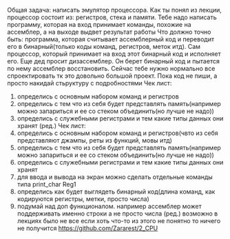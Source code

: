 Общая задача: написать эмулятор процессора.
Как ты понял из лекции, процессор состоит из: регистров, стека и памяти. Тебе надо написать программу, которая на вход принимает команды, похожие на ассемблер, а на выходе выдвет результат работы
Что должно точно быть: программа, которая считывает ассемблерный код и переводит его в бинарный(только коды команд, регистров, меток итд). Сам процессор, который принимает на вход этот бинарный код и исполняет его. Еще дед просит дизассемблер. Он берет бинарный код и пытается по нему ассемблер восстановить.
Сейчас тебе нужно нормально все спроектировать тк это довольно большой проект. Пока код не пиши, а просто накидай стьруктуру с подробностями
Чек лист:
1) определись с основным набором команд и регистров
2) определись с тем что из себя будет представлять память(например можно запариться и ее со стеком объединить(но лучше не надо))
3) определись с служебными регистрами и тем какие типы данных они хранят (ред.)
   Чек лист:
1) определись с основным набором команд и регистров(чвто из себя представляют джампы, реты из функций, мовы итд)
2) определись с тем что из себя будет представлять память(например можно запариться и ее со стеком объединить(но лучше не надо))
3) определись с служебными регистрами и тем какие типы данных они хранят
4) для ввода и вывода на экран можно сделать отдельные команды типа print_char Reg1
5) определись как будет выглядеть бинарный код(длина команд, как кодируются регистры, метки, просто числа)
6) подумай над доп функционалом. например ассемблер может поддерживать именно строки а не просто числа (ред.)
   возможно в лекциях было не все
   если хоть что-то из этого не понятно то ничего не получится
   https://github.com/Zararest/2_CPU